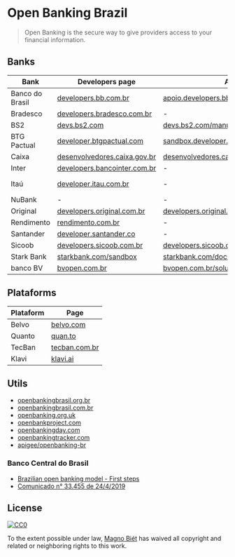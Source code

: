 # Open Banking Brazil

> Open Banking is the secure way to give providers access to your financial information.

## Banks

| Bank            | Developers page                                                                         | API reference                                                                                            | Status page                                                                                            |
| --------------- | --------------------------------------------------------------------------------------- | -------------------------------------------------------------------------------------------------------- | ------------------------------------------------------------------------------------------------------ |
| Banco do Brasil | [developers.bb.com.br](https://developers.bb.com.br/)                                   | [apoio.developers.bb.com.br](https://apoio.developers.bb.com.br/)                                        | -                                                                                                      |
| Bradesco        | [developers.bradesco.com.br](https://developers.bradesco.com.br/)                       | -                                                                                                        | -                                                                                                      |
| BS2             | [devs.bs2.com](https://devs.bs2.com/)                                                   | [devs.bs2.com/manual/banking/](https://devs.bs2.com/manual/banking/)                                     | -                                                                                                      |
| BTG Pactual     | [developer.btgpactual.com](https://developer.btgpactual.com/)                           | [sandbox.developer.btgpactual.com/admin/sandbox](https://sandbox.developer.btgpactual.com/admin/sandbox) | [status.btgpactual.com](https://status.btgpactual.com/)                                                |
| Caixa           | [desenvolvedores.caixa.gov.br](https://desenvolvedores.caixa.gov.br/)                   | [desenvolvedores.caixa.gov.br/documentation](https://desenvolvedores.caixa.gov.br/documentation)         | -                                                                                                      |
| Inter           | [developers.bancointer.com.br](https://developers.bancointer.com.br/)                   | -                                                                                                        | -                                                                                                      |
| Itaú            | [developer.itau.com.br](https://developer.itau.com.br/)                                 | -                                                                                                        | [developer.itau.com.br/api-catalog/openbanking](https://developer.itau.com.br/api-catalog/openbanking) |
| NuBank          | -                                                                                       | -                                                                                                        | -                                                                                                      |
| Original        | [developers.original.com.br](https://developers.original.com.br/)                       | [developers.original.com.br/docs](https://developers.original.com.br/docs)                               | -                                                                                                      |
| Rendimento      | [rendimento.com.br](https://www.rendimento.com.br/parceiros/apis-para-desenvolvedores/) | -                                                                                                        | -                                                                                                      |
| Santander       | [developer.santander.co](https://developer.santander.com/pt/brazil)                     | -                                                                                                        | -                                                                                                      |
| Sicoob          | [developers.sicoob.com.br](https://developers.sicoob.com.br/)                           | [developers.sicoob.com.br](https://developers.sicoob.com.br/#!/documentacao)                             | [status.sisbr.com.br](https://status.sisbr.com.br/)                                                    |
| Stark Bank      | [starkbank.com/sandbox](https://starkbank.com/sandbox)                                  | [starkbank.com/docs/api](https://starkbank.com/docs/api )                                                | [starkbank.com](status.starkbank.com)                                                                  |
| banco BV        | [bvopen.com.br](https://www.bvopen.com.br/)                                             | [bvopen.com.br/solucoes](https://bvopen.com.br/solucoes)                                                 | -                                                                                                      |

## Plataforms

| Plataform | Page                                                                         |
| --------- | ---------------------------------------------------------------------------- |
| Belvo     | [belvo.com](https://belvo.com/pt-br/)                                        |
| Quanto    | [quan.to](https://quan.to/)                                                  |
| TecBan    | [tecban.com.br](https://www.tecban.com.br/produtos-e-solucoes/open-finance/) |
| Klavi     | [klavi.ai](https://klavi.ai/)                                                |

## Utils

- [openbankingbrasil.org.br](https://openbankingbrasil.org.br/)
- [openbankingbrasil.com.br](https://openbankingbrasil.com.br/)
- [openbanking.org.uk](https://www.openbanking.org.uk/)
- [openbankproject.com](https://www.openbankproject.com/)
- [openbankingday.com](https://openbankingday.com/)
- [openbankingtracker.com](https://www.openbankingtracker.com/)
- [apigee/openbanking-br](https://github.com/apigee/openbanking-br)

### Banco Central do Brasil

- [Brazilian open banking model - First steps](https://www.bcb.gov.br/en/pressdetail/2284/nota)
- [Comunicado n° 33.455 de 24/4/2019 ](https://www.bcb.gov.br/estabilidadefinanceira/exibenormativo?tipo=Comunicado&numero=33455)

## License

[![CC0](https://mirrors.creativecommons.org/presskit/buttons/88x31/svg/cc-zero.svg)](https://creativecommons.org/publicdomain/zero/1.0/)

To the extent possible under law, [Magno Biét](https://github.com/magnobiet) has waived all copyright and related or neighboring rights to this work.
